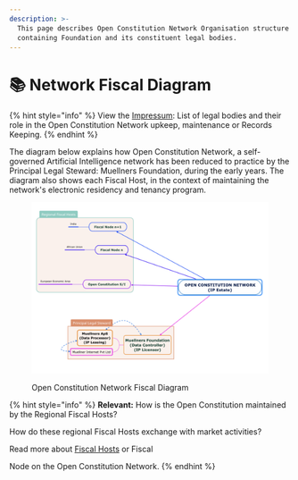 ```yaml
---
description: >-
  This page describes Open Constitution Network Organisation structure
  containing Foundation and its constituent legal bodies.
---
```


# 📚 Network Fiscal Diagram

{% hint style="info" %}
View the [Impressum](./):  List of legal bodies and their role in the Open Constitution Network upkeep, maintenance or Records Keeping.
{% endhint %}

The diagram below explains how Open Constitution Network, a self-governed Artificial Intelligence network has been reduced to practice by the Principal Legal Steward: Muellners Foundation, during the early years. The diagram also shows each Fiscal Host, in the context of maintaining the network's electronic residency and tenancy program.

<figure><img src="../../.gitbook/assets/OCNetwork.jpg" alt=""><figcaption><p>Open Constitution Network Fiscal Diagram</p></figcaption></figure>

{% hint style="info" %}
**Relevant:** How is the Open Constitution maintained by the Regional Fiscal Hosts?&#x20;

How do these regional Fiscal Hosts exchange with market activities?&#x20;

Read more about [Fiscal Hosts](broken-reference) or Fiscal&#x20;

Node on the Open Constitution Network.
{% endhint %}

